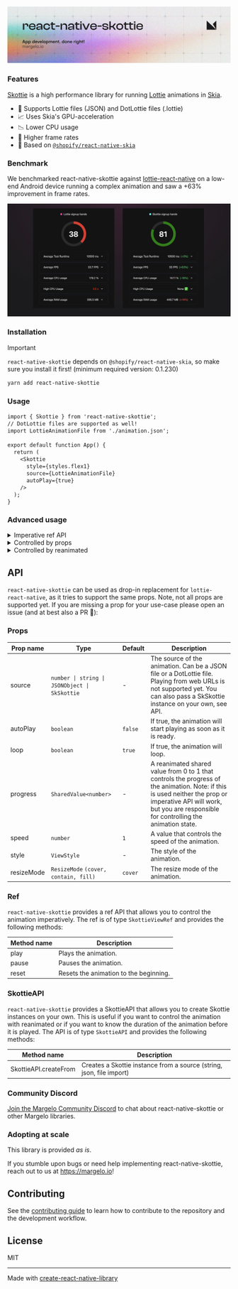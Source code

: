 <a href="https://margelo.io">
  <picture>
    <source media="(prefers-color-scheme: dark)" srcset="./docs/bg-dark.png" />
    <source media="(prefers-color-scheme: light)" srcset="./docs/bg-light.png" />
    <img alt="ReactNativeSkottie" src="./docs/bg-light.png" />
  </picture>
</a>

### Features

[Skottie](https://skia.org/docs/user/modules/skottie/) is a high performance library for running [Lottie](https://airbnb.design/lottie/) animations in [Skia](https://skia.org).

- 📄 Supports Lottie files (JSON) and DotLottie files (.lottie)
- 📈 Uses Skia's GPU-acceleration
- 📉 Lower CPU usage
- 🏃 Higher frame rates
- 🔗 Based on [`@shopify/react-native-skia`](https://github.com/Shopify/react-native-skia)

### Benchmark

We benchmarked react-native-skottie against [lottie-react-native](https://github.com/lottie-react-native/lottie-react-native) on a low-end Android device running a complex animation and saw a +63% improvement in frame rates.

![Screenshot of a Performance Comparison with lottie](./docs/perf_comparison_2.png)

### Installation

> [!IMPORTANT]
> `react-native-skottie` depends on `@shopify/react-native-skia`, so make sure you install it first! (minimum required version: 0.1.230)

```sh
yarn add react-native-skottie
```

### Usage

```tsx
import { Skottie } from 'react-native-skottie';
// DotLottie files are supported as well!
import LottieAnimationFile from './animation.json';

export default function App() {
  return (
    <Skottie
      style={styles.flex1}
      source={LottieAnimationFile}
      autoPlay={true}
    />
  );
}
```

### Advanced usage

<details>
  <summary>Imperative ref API</summary>

```tsx
import { Skottie } from 'react-native-skottie';
import { Button } from 'react-native';

export default function App() {
  const skottieRef = useRef<SkottieViewRef>(null);

  return (
    <View>
      <Skottie
        ref={skottieRef}
        style={styles.flex1}
        source={LottieAnimationFile}
      />

      <Button
        title="Play"
        onPress={() => skottieRef.current?.play()}
      />
      <Button
        title="Pause"
        onPress={() => skottieRef.current?.pause()}
      />
      <Button
        title="Reset"
        onPress={() => skottieRef.current?.reset()}
      />
    </View>
  );
}

```

</details>

<details>
  <summary>Controlled by props</summary>

```tsx
import { Skottie } from 'react-native-skottie';
import { Button } from 'react-native';

export default function App() {
  const [isPlaying, setIsPlaying] = useState(false);

  return (
    <View>
      <Skottie
        autoPlay={isPlaying}
        style={styles.flex1}
        source={LottieAnimationFile}
      />

      <Button
        title="Play"
        onPress={() => setIsPlaying(true)}
      />
      <Button
        title="Pause"
        onPress={() => setIsPlaying(false)}
      />
    </View>
  );
}

```

</details>

<details>
  <summary>Controlled by reanimated</summary>

<br />
Note: React Native Animated API is not supported yet.

```tsx
import { Skottie, SkottieAPI } from 'react-native-skottie';
import { useSharedValue, withTiming, Easing } from 'react-native-reanimated';

export default function App() {
  // A progress value from 0 to 1
  const progress = useSharedValue(0);

  // We need to run the animation on our own, therefor, we need to know the
  // animation's duration. We can either look that up from the lottie file,
  // or we can create the SkSkottie instance ourselves and get the duration:
  const skottieAnimation = useMemo(() => SkottieAPI.createFrom(lottieFile), []);
  const duration = skottieAnimation.duration;

  // Run the animation:
  useEffect(() => {
    // Will play the animation once …
    progress.value = withTiming(1, {
      duration: duration,
      easing: Easing.linear,
    });
    // … if you want to loop you could use withRepeat
  }, [duration]);

  return (
    <Skottie
      autoPlay={true}
      style={styles.flex1}
      source={LottieAnimationFile}
      // Pass the shared value to Skottie to drive the animation:
      progress={progress}
    />
  );
}

```

</details>

## API

`react-native-skottie` can be used as drop-in replacement for `lottie-react-native`, as it tries to support the same
props.
Note, not all props are supported yet. If you are missing a prop for your use-case please open an issue (and at best
also a PR 🤝):

### Props

| Prop name  | Type                                          | Default | Description                                                                                                                                                                                                         |
|------------|-----------------------------------------------|---------|---------------------------------------------------------------------------------------------------------------------------------------------------------------------------------------------------------------------|
| source     | `number \| string \| JSONObject \| SkSkottie` | -       | The source of the animation. Can be a JSON file or a DotLottie file. Playing from web URLs is not supported yet. You can also pass a SkSkottie instance on your own, see API.                                       |
| autoPlay   | `boolean`                                     | `false` | If true, the animation will start playing as soon as it is ready.                                                                                                                                                   |
| loop       | `boolean`                                     | `true`  | If true, the animation will loop.                                                                                                                                                                                   |
| progress   | `SharedValue<number>`                         | -       | A reanimated shared value from 0 to 1 that controls the progress of the animation. Note: if this is used neither the prop or imperative API will work, but you are responsible for controlling the animation state. |
| speed      | `number`                                      | `1`     | A value that controls the speed of the animation.                                                                                                                                                                   |
| style      | `ViewStyle`                                   | -       | The style of the animation.                                                                                                                                                                                         |
| resizeMode | `ResizeMode` `(cover, contain, fill)`         | `cover` | The resize mode of the animation.                                                                                                                                                                                   |

### Ref

`react-native-skottie` provides a ref API that allows you to control the animation imperatively. The ref is of type
`SkottieViewRef` and provides the following methods:

| Method name | Description                            |
|-------------|----------------------------------------|
| play        | Plays the animation.                   |
| pause       | Pauses the animation.                  |
| reset       | Resets the animation to the beginning. |

### SkottieAPI

`react-native-skottie` provides a SkottieAPI that allows you to create Skottie instances on your own. This is useful if
you want to control the animation with reanimated or if you want to know the duration of the animation before it is
played. The API is of type `SkottieAPI` and provides the following methods:

| Method name           | Description                                                          |
|-----------------------|----------------------------------------------------------------------|
| SkottieAPI.createFrom | Creates a Skottie instance from a source (string, json, file import) |

### Community Discord

[Join the Margelo Community Discord](https://discord.gg/6CSHz2qAvA) to chat about react-native-skottie or other Margelo libraries.

### Adopting at scale

This library is provided _as is_.

If you stumble upon bugs or need help implementing react-native-skottie, reach out to us at https://margelo.io!

## Contributing

See the [contributing guide](CONTRIBUTING.md) to learn how to contribute to the repository and the development workflow.

## License

MIT

---

Made with [create-react-native-library](https://github.com/callstack/react-native-builder-bob)
